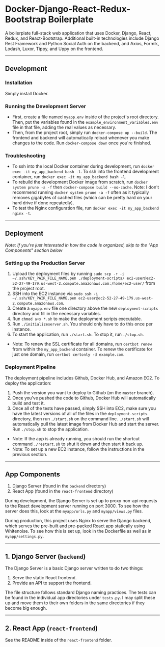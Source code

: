 # Docker-Django-React-Redux-Bootstrap Boilerplate
A boilerplate full-stack web application that uses Docker, Django, React, Redux, and React-Bootstrap.
Additional built-in technologies include Django Rest Framework and Python Social Auth on the backend, and Axios, Formik, Lodash, Luxor, Tippy, and Uppy on the frontend.

<!-- TODO add Dockerhub build status icon -->

-----------


## Development

### Installation
Simply install Docker.

### Running the Development Server
+ First, create a file named `myapp.env` inside of the project's root directory. Then, put the variables found in the `example_environment_variables.env` file in that file, adding the real values as necessary.
+ Then, from the project root, simply run `docker-compose up --build`. The frontend and backend will automatically reload whenever you make changes to the code. Run `docker-compose down` once you're finished.

### Troubleshooting
+ To ssh into the local Docker container during development, run `docker exec -it my_app_backend bash -l`. To ssh into the frontend development container, run `docker exec -it my_app_backend bash -l`.
+ To rebuild the development Docker image from scratch, run `docker system prune -a -f` then `docker-compose build --no-cache`. Note: I don't recommend running `docker system prune -a -f` often as it typically removes gigabytes of cached files (which can be pretty hard on your hard drive if done repeatedly).
+ To test the Nginx configuration file, run `docker exec -it my_app_backend nginx -t`.


-----------


## Deployment

*Note: If you're just interested in how the code is organized, skip to the "App Components" section below*

### Setting up the Production Server
1. Upload the deployment files by running `sudo scp -r -i ~/.ssh/KEY_PAIR_FILE_NAME.pem ./deployment-scripts/ ec2-user@ec2-52-27-49-179.us-west-2.compute.amazonaws.com:/home/ec2-user/` from the project root.
2. SSH into the EC2 instance via `sudo ssh -i ~/.ssh/KEY_PAIR_FILE_NAME.pem ec2-user@ec2-52-27-49-179.us-west-2.compute.amazonaws.com`.
3. Create a `myapp.env` file one directory above the new `deployment-scripts` directory and fill in the necessary variables.
4. Run `chmod a+x *.sh` to make the deployment scripts executable.
5. Run `./initializeserver.sh`. You should only have to do this once per instance.
6. To start the application, run `./start.sh`. To stop it, run `./stop.sh`.

+ Note: To renew the SSL certificate for all domains, run `certbot renew` from within the `my_app_backend` container. To renew the certificate for just one domain, run `certbot certonly -d example.com`.

### Deployment Pipeline
The deployment pipeline includes Github, Docker Hub, and Amazon EC2. To deploy the application:
1. Push the version you want to deploy to Github (on the `master` branch).
2. Once you've pushed the code to Github, Docker Hub will automatically build and test it.
3. Once all of the tests have passed, simply SSH into EC2, make sure you have the latest versions of all of the files in the `deployment-scripts` directory, then run `./start.sh` on the command line. `./start.sh` will automatically pull the latest image from Docker Hub and start the server. Run `./stop.sh` to stop the application.
+ Note: If the app is already running, you should run the shortcut command `./restart.sh` to shut it down and then start it back up.
+ Note: To set up a new EC2 instance, follow the instructions in the previous section.


-----------


## App Components
1. Django Server (found in the `backend` directory)
2. React App (found in the `react-frontend` directory)

During development, the Django Server is set up to proxy non-api requests to the React development server running on port 3000. To see how the server does this, look at the `myapp/urls.py` and `myapp/views.py` files.

During production, this project uses Nginx to serve the Django backend, which serves the pre-built and pre-packed React app statically using Whitenoise. To see how this is set up, look in the Dockerfile as well as in `myapp/settings.py`.


-----------


## 1. Django Server (`backend`)
The Django Server is a basic Django server written to do two things:
1. Serve the static React frontend.
2. Provide an API to support the frontend.

The file structure follows standard Django naming practices. The tests can be found in the individual app directories under `tests.py`. I may split these up and move them to their own folders in the same directories if they become big enough.


-----------


## 2. React App (`react-frontend`)
See the README inside of the `react-frontend` folder.
